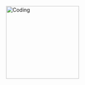 
<img align="left" alt="Coding" width="200" src="https://github.com/user-attachments/assets/90f07630-8424-4292-a77a-5462d44a5e33">



